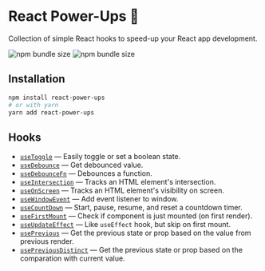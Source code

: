 # React Power-Ups 🌟

Collection of simple React hooks to speed-up your React app development.

![npm bundle size](https://img.shields.io/bundlephobia/min/react-power-ups)
![npm bundle size](https://img.shields.io/bundlephobia/minzip/react-power-ups)

## Installation

```sh
npm install react-power-ups
# or with yarn
yarn add react-power-ups
```

## Hooks

- [`useToggle`](./src/use-toggle.ts) &mdash; Easily toggle or set a boolean state.
- [`useDebounce`](./src/use-debounce.ts) &mdash; Get debounced value.
- [`useDebounceFn`](./src/use-debounce-fn.ts) &mdash; Debounces a function.
- [`useIntersection`](./src/use-intersection.ts) &mdash; Tracks an HTML element's intersection.
- [`useOnScreen`](./src/use-on-screen.ts) &mdash; Tracks an HTML element's visibility on screen.
- [`useWindowEvent`](./src/use-window-event.ts) &mdash; Add event listener to window.
- [`useCountDown`](./src/use-count-down.ts) &mdash; Start, pause, resume, and reset a countdown timer.
- [`useFirstMount`](./src/use-first-mount.ts) &mdash; Check if component is just mounted (on first render).
- [`useUpdateEffect`](./src/use-update-effect.ts) &mdash; Like `useEffect` hook, but skip on first mount.
- [`usePrevious`](./src/use-previous.ts) &mdash; Get the previous state or prop based on the value from previous render.
- [`usePreviousDistinct`](./src/use-previous-distinct.ts) &mdash; Get the previous state or prop based on the comparation with current value.
